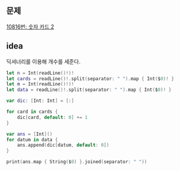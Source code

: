 ## 문제

[10816번: 숫자 카드 2](https://www.acmicpc.net/problem/10816)

## idea

딕셔너리를 이용해 개수를 세준다.

```swift
let n = Int(readLine()!)!
let cards = readLine()!.split(separator: " ").map { Int($0)! }
let m = Int(readLine()!)!
let data = readLine()!.split(separator: " ").map { Int($0)! }

var dic: [Int: Int] = [:]

for card in cards {
    dic[card, default: 0] += 1
}

var ans = [Int]()
for datum in data {
    ans.append(dic[datum, default: 0])
}

print(ans.map { String($0) }.joined(separator: " "))
```
